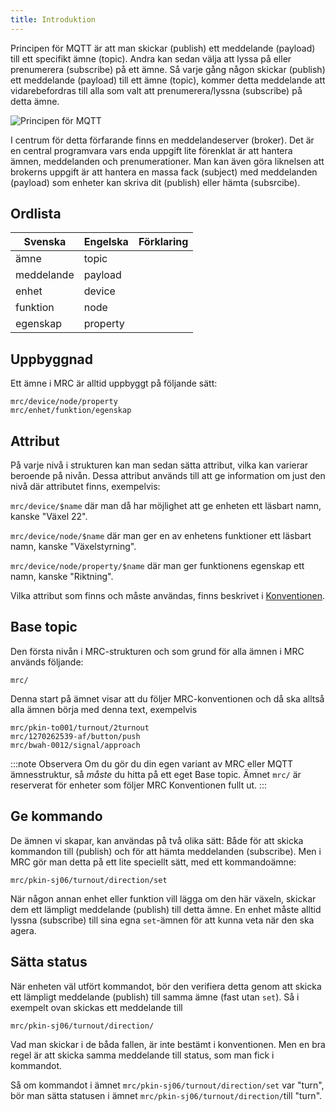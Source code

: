 ```yaml
---
title: Introduktion
---
```


Principen för MQTT är att man skickar (publish) ett meddelande (payload) till ett specifikt ämne (topic). Andra kan sedan välja att lyssa på eller prenumerera (subscribe) på ett ämne. Så varje gång någon skickar (publish) ett meddelande (payload) till ett ämne (topic), kommer detta meddelande att vidarebefordras till alla som valt att prenumerera/lyssna (subscribe) på detta ämne.

![Principen för MQTT](../img/struct-overview.svg)

I centrum för detta förfarande finns en meddelandeserver (broker). Det är en central programvara vars enda uppgift lite förenklat är att hantera ämnen, meddelanden och prenumerationer. 
Man kan även göra liknelsen att brokerns uppgift är att hantera en massa fack (subject) med meddelanden (payload) som enheter kan skriva dit (publish) eller hämta (subsrcibe).


## Ordlista

|Svenska   |Engelska|Förklaring|
|----------|--------|----------|
|ämne      |topic   |          |
|meddelande|payload ||
|enhet     |device  ||
|funktion  |node    ||
|egenskap  |property||


## Uppbyggnad
Ett ämne i MRC är alltid uppbyggt på följande sätt:

```
mrc/device/node/property
mrc/enhet/funktion/egenskap
```


## Attribut
På varje nivå i strukturen kan man sedan sätta attribut, vilka kan varierar beroende på nivån. Dessa attribut används till att ge information om just den nivå där attributet finns, exempelvis:

`mrc/device/$name`
där man då har möjlighet att ge enheten ett läsbart namn, kanske "Växel 22".

`mrc/device/node/$name`
där man ger en av enhetens funktioner ett läsbart namn, kanske "Växelstyrning".

`mrc/device/node/property/$name`
där man ger funktionens egenskap ett namn, kanske "Riktning".

Vilka attribut som finns och måste användas, finns beskrivet i [Konventionen](conv-restriction.md).


## Base topic
Den första nivån i MRC-strukturen och som grund för alla ämnen i MRC används följande:

```
mrc/
```

Denna start på ämnet visar att du följer MRC-konventionen och då ska alltså alla ämnen börja med denna text, exempelvis

```
mrc/pkin-to001/turnout/2turnout
mrc/1270262539-af/button/push
mrc/bwah-0012/signal/approach
```

:::note Observera
Om du gör du din egen variant av MRC eller MQTT ämnesstruktur, så *måste* du hitta på ett eget Base topic. Ämnet `mrc/` är reserverat för enheter som följer MRC Konventionen fullt ut.
:::

## Ge kommando
De ämnen vi skapar, kan användas på två olika sätt: Både för att skicka kommandon till (publish) och för att hämta meddelanden (subscribe). Men i MRC gör man detta på ett lite speciellt sätt, med ett kommandoämne:

```
mrc/pkin-sj06/turnout/direction/set
```

När någon annan enhet eller funktion vill lägga om den här växeln, skickar dem ett lämpligt meddelande (publish) till detta ämne. En enhet måste alltid lyssna (subscribe) till sina egna `set`-ämnen för att kunna veta när den ska agera.


## Sätta status
När enheten väl utfört kommandot, bör den verifiera detta genom att skicka ett lämpligt meddelande (publish) till samma ämne (fast utan `set`). Så i exempelt ovan skickas ett meddelande till

```
mrc/pkin-sj06/turnout/direction/
```

Vad man skickar i de båda fallen, är inte bestämt i konventionen. Men en bra regel är att skicka samma meddelande till status, som man fick i kommandot.

Så om kommandot i ämnet `mrc/pkin-sj06/turnout/direction/set` var "turn", bör man sätta statusen i ämnet `mrc/pkin-sj06/turnout/direction/`till "turn".
